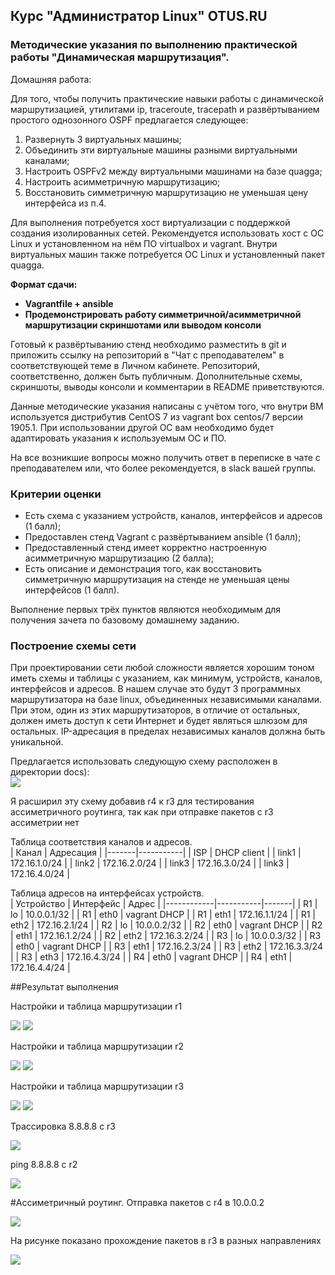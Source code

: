 ## Курс "Администратор Linux" OTUS.RU

### Методические указания по выполнению практической работы "Динамическая маршрутизация".

Домашняя работа:  

Для того, чтобы получить практические навыки работы с динамической маршрутизацией, утилитами ip, traceroute, tracepath и развёртыванием простого однозонного OSPF предлагается следующее: 

1. Развернуть 3 виртуальных машины;
2. Объединить эти виртуальные машины разными виртуальными каналами;
3. Настроить OSPFv2 между виртуальными машинами на базе quagga;
4. Настроить асимметричную маршрутизацию;
5. Восстановить симметричную маршрутизацию не уменьшая цену интерфейса из п.4.

Для выполнения потребуется хост виртуализации с поддержкой создания изолированных сетей. Рекомендуется использовать хост с ОС Linux и установленном на нём ПО virtualbox и vagrant. Внутри виртуальных машин также потребуется ОС Linux и установленный пакет quagga.

**Формат сдачи:**
- **Vagrantfile + ansible**  
- **Продемонстрировать работу симметричной/асимметричной маршрутизации скриншотами или выводом консоли**

Готовый к развёртыванию стенд необходимо разместить в git и приложить ссылку на репозиторий в "Чат с преподавателем" в соответствующей теме в Личном кабинете. Репозиторий, соответственно, должен быть публичным. Дополнительные схемы, скриншоты, выводы консоли и комментарии в README приветствуются.

Данные методические указания написаны с учётом того, что внутри ВМ используется дистрибутив CentOS 7 из vagrant box centos/7 версии 1905.1. При использовании другой ОС вам необходимо будет адаптировать указания к используемым ОС и ПО.

На все возникшие вопросы можно получить ответ в переписке в чате с преподавателем или, что более рекомендуется, в slack вашей группы.

### Критерии оценки

- Есть схема с указанием устройств, каналов, интерфейсов и адресов (1 балл); 
- Предоставлен стенд Vagrant с развёртыванием ansible (1 балл);
- Предоставленный стенд имеет корректно настроенную асимметричную маршрутизацию (2 балла);
- Есть описание и демонстрация того, как восстановить симметричную маршрутизация на стенде не уменьшая цены интерфейсов (1 балл).

Выполнение первых трёх пунктов являются необходимым для получения зачета по базовому домашнему заданию.

### Построение схемы сети

При проектировании сети любой сложности является хорошим тоном иметь схемы и таблицы с указанием, как минимум, устройств, каналов, интерфейсов и адресов. В нашем случае это будут 3 программных маршрутизатора на базе linux, объединенных независимыми каналами. При этом, один из этих маршрутизаторов, в отличие от остальных, должен иметь доступ к сети Интернет и будет являться шлюзом для остальных. IP-адресация в пределах независимых каналов должна быть уникальной.  
  
Предлагается использовать следующую схему расположен в директории docs):  
![](pics/ospfv2.png)

Я расширил эту схему добавив r4 к r3 для тестирования ассиметричного роутинга, так как при отправке пакетов с r3 ассиметрии нет  
  
Таблица соответствия каналов и адресов.  
| Канал | Адресация |
|-------|-----------|
| ISP   | DHCP client    |
| link1 | 172.16.1.0/24 |
| link2 | 172.16.2.0/24 |
| link3 | 172.16.3.0/24 |
| link3 | 172.16.4.0/24 |
  
Таблица адресов на интерфейсах устройств.  
| Устройство | Интерфейс | Адрес |
|------------|-----------|-------|
| R1 | lo | 10.0.0.1/32 | 
| R1 | eth0 | vagrant DHCP | 
| R1 | eth1 | 172.16.1.1/24 |
| R1 | eth2 | 172.16.2.1/24 | 
| R2 | lo | 10.0.0.2/32 | 
| R2 | eth0 | vagrant DHCP | 
| R2 | eth1 | 172.16.1.2/24 |
| R2 | eth2 | 172.16.3.2/24 | 
| R3 | lo | 10.0.0.3/32 | 
| R3 | eth0 | vagrant DHCP | 
| R3 | eth1 | 172.16.2.3/24 |
| R3 | eth2 | 172.16.3.3/24 | 
| R3 | eth3 | 172.16.4.3/24 |
| R4 | eth0 | vagrant DHCP | 
| R4 | eth1 | 172.16.4.4/24 |




##Результат выполнения 




Настройки и таблица маршрутизации r1

![](pics/pic1.png)
![](pics/pic2.png)

Настройки и таблица маршрутизации r2

![](pics/pic3.png)
![](pics/pic4.png)

Настройки и таблица маршрутизации r3

![](pics/pic5.png)
![](pics/pic6.png)

Трассировка 8.8.8.8 с r3

![](pics/pic7.png)

ping 8.8.8.8 с r2

![](pics/pic8.png)

#Ассиметричный роутинг. Отправка пакетов с r4 в 10.0.0.2

![](pics/pic9.png)

На рисунке показано прохождение пакетов в r3 в разных направлениях

![](pics/pic10.png)



